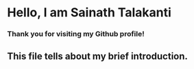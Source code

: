 # Hello, I am Sainath Talakanti

### Thank you for visiting my Github profile!

## This file tells about my brief introduction.

